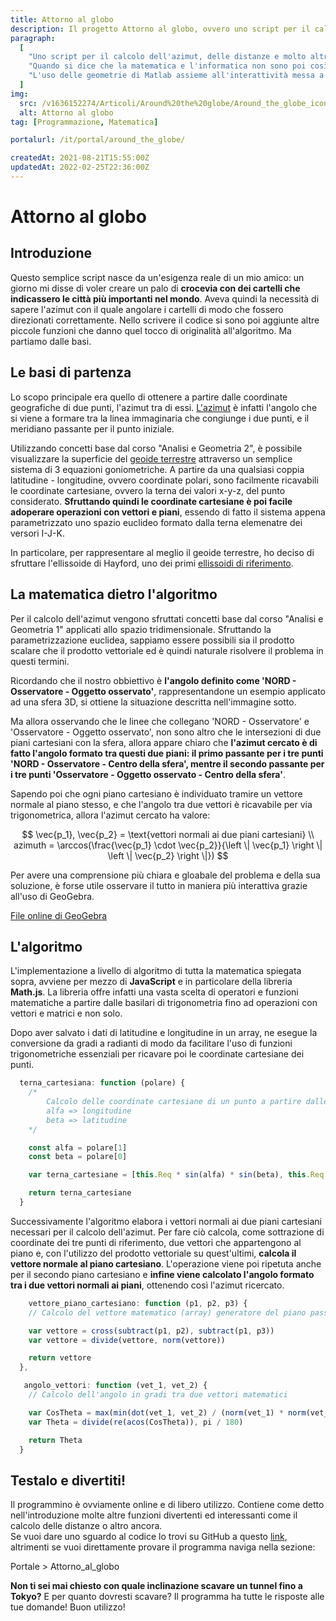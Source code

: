 ```yaml
---
title: Attorno al globo
description: Il progetto Attorno al globo, ovvero uno script per il calcolo dell'azimut, delle distanze e molto altro tra due punti della superficie terrestre. Perché è nato, le sue funzionalità e la matematica che lo governa spiegata nel dettaglio.
paragraph:
  [
    "Uno script per il calcolo dell'azimut, delle distanze e molto altro, tra due punti della superfice terrestre.<br>",
    "Quando si dice che la matematica e l'informatica non sono poi così lontane...",
    "L'uso delle geometrie di Matlab assieme all'interattività messa a disposizione da GeoGebra ti aiuterà a comprendere con facilità l'algoritmo e la matematica usata.",
  ]
img:
  src: /v1636152274/Articoli/Around%20the%20globe/Around_the_globe_icon.jpg
  alt: Attorno al globo
tag: [Programmazione, Matematica]

portalurl: /it/portal/around_the_globe/

createdAt: 2021-08-21T15:55:00Z
updatedAt: 2022-02-25T22:36:00Z
---
```


# Attorno al globo

<CMedia :s="img.src" :a="img.src"></CMedia>

## Introduzione

Questo semplice script nasce da un'esigenza reale di un mio amico: un giorno mi disse di voler creare un palo di **crocevia con dei cartelli che indicassero le città più importanti nel mondo**. Aveva quindi la necessità di sapere l'azimut con il quale angolare i cartelli di modo che fossero direzionati correttamente. Nello scrivere il codice si sono poi aggiunte altre piccole funzioni che danno quel tocco di originalità all'algoritmo. Ma partiamo dalle basi.

## Le basi di partenza

Lo scopo principale era quello di ottenere a partire dalle coordinate geografiche di due punti, l'azimut tra di essi. [L'azimut](https://it.wikipedia.org/wiki/Azimut) è infatti l'angolo che si viene a formare tra la linea immaginaria che congiunge i due punti, e il meridiano passante per il punto iniziale.

<CMedia s="/v1635210809/Articoli/Around%20the%20globe/Azimut.jpg" c="Esempio di azimut tra due persone"></CMedia>

Utilizzando concetti base dal corso "Analisi e Geometria 2", è possibile visualizzare la superficie del [geoide terrestre](https://it.wikipedia.org/wiki/Geoide) attraverso un semplice sistema di 3 equazioni goniometriche. A partire da una qualsiasi coppia latitudine - longitudine, ovvero coordinate polari, sono facilmente ricavabili le coordinate cartesiane, ovvero la terna dei valori x-y-z, del punto considerato. **Sfruttando quindi le coordinate cartesiane è poi facile adoperare operazioni con vettori e piani**, essendo di fatto il sistema appena parametrizzato uno spazio euclideo formato dalla terna elemenatre dei versori I-J-K.

In particolare, per rappresentare al meglio il geoide terrestre, ho deciso di sfruttare l'ellissoide di Hayford, uno dei primi [ellissoidi di riferimento](https://it.wikipedia.org/wiki/Ellissoide_di_riferimento).

<CMedia s="/v1635210809/Articoli/Around%20the%20globe/Ellissoide_Matlab.png" c="L'ellissoide di Hayford rappresentato in Matlab"></CMedia>

## La matematica dietro l'algoritmo

Per il calcolo dell'azimut vengono sfruttati concetti base dal corso "Analisi e Geometria 1" applicati allo spazio tridimensionale. Sfruttando la parametrizzazione euclidea, sappiamo essere possibili sia il prodotto scalare che il prodotto vettoriale ed è quindi naturale risolvere il problema in questi termini.

Ricordando che il nostro obbiettivo è **l'angolo definito come 'NORD - Osservatore - Oggetto osservato'**, rappresentandone un esempio applicato ad una sfera 3D, si ottiene la situazione descritta nell'immagine sotto.

<CMedia s="/v1635210809/Articoli/Around%20the%20globe/Azimut_matlab.png" a="Azimut_matlab"></CMedia>

Ma allora osservando che le linee che collegano 'NORD - Osservatore' e 'Osservatore - Oggetto osservato', non sono altro che le intersezioni di due piani cartesiani con la sfera, allora appare chiaro che **l'azimut cercato è di fatto l'angolo formato tra questi due piani: il primo passante per i tre punti 'NORD - Osservatore - Centro della sfera', mentre il secondo passante per i tre punti 'Osservatore - Oggetto osservato - Centro della sfera'**.

Sapendo poi che ogni piano cartesiano è individuato tramire un vettore normale al piano stesso, e che l'angolo tra due vettori è ricavabile per via trigonometrica, allora l'azimut cercato ha valore:

$$
\vec{p_1}, \vec{p_2} = \text{vettori normali ai due piani cartesiani}
\\
azimuth = \arccos(\frac{\vec{p_1} \cdot \vec{p_2}}{\left \| \vec{p_1} \right \| \left \| \vec{p_2} \right \|})
$$

<!-- <CMedia s="/v1635210809/Articoli/Around%20the%20globe/Formula_finale_azimut.png" c="p1, p2 sono i vettori normali ai due piani cartesiani"></CMedia> -->

Per avere una comprensione più chiara e gloabale del problema e della sua soluzione, è forse utile osservare il tutto in maniera più interattiva grazie all'uso di GeoGebra.

<CMedia type="iframe" s="https://www.geogebra.org/3d/snm5rqfd?embed" a="File di GeoGebra"></CMedia>

<a href="https://www.geogebra.org/3d/snm5rqfd" class="button" rel="nofollow noopener noreferrer" target="_blank">File online di GeoGebra</a>

## L'algoritmo

L'implementazione a livello di algoritmo di tutta la matematica spiegata sopra, avviene per mezzo di **JavaScript** e in particolare della libreria **Math.js**. La libreria offre infatti una vasta scelta di operatori e funzioni matematiche a partire dalle basilari di trigonometria fino ad operazioni con vettori e matrici e non solo.

Dopo aver salvato i dati di latitudine e longitudine in un array, ne esegue la conversione da gradi a radianti di modo da facilitare l'uso di funzioni trigonometriche essenziali per ricavare poi le coordinate cartesiane dei punti.

```javascript
  terna_cartesiana: function (polare) {
    /*
        Calcolo delle coordinate cartesiane di un punto a partire dalle due sue coordinate polari
        alfa => longitudine
        beta => latitudine
    */

    const alfa = polare[1]
    const beta = polare[0]

    var terna_cartesiane = [this.Req * sin(alfa) * sin(beta), this.Req * cos(alfa) * sin(beta), this.Rpo * cos(beta)]

    return terna_cartesiane
  }
```

<!-- <CMedia s="/v1635210809/Articoli/Around%20the%20globe/Algoritmo_coordinate_cartesiane.png" c="L'algoritmo per il cambio di parametrizzazione"></CMedia> -->

Successivamente l'algoritmo elabora i vettori normali ai due piani cartesiani necessari per il calcolo dell'azimut. Per fare ciò calcola, come sottrazione di coordinate dei tre punti di riferimento, due vettori che appartengono al piano e, con l'utilizzo del prodotto vettoriale su quest'ultimi, **calcola il vettore normale al piano cartesiano**. L'operazione viene poi ripetuta anche per il secondo piano cartesiano e **infine viene calcolato l'angolo formato tra i due vettori normali ai piani**, ottenendo così l'azimut ricercato.

```javascript
    vettore_piano_cartesiano: function (p1, p2, p3) {
    // Calcolo del vettore matematico (array) generatore del piano passante per i 3 punti di partenza

    var vettore = cross(subtract(p1, p2), subtract(p1, p3))
    var vettore = divide(vettore, norm(vettore))

    return vettore
  },

   angolo_vettori: function (vet_1, vet_2) {
    // Calcolo dell'angolo in gradi tra due vettori matematici

    var CosTheta = max(min(dot(vet_1, vet_2) / (norm(vet_1) * norm(vet_2)), 1), -1)
    var Theta = divide(re(acos(CosTheta)), pi / 180)

    return Theta
  }
```

<!-- <CMedia s="/v1635210809/Articoli/Around%20the%20globe/Algoritmo_vettore_piano.png" c="Vettore normale al piano - Calcolo dell'angolo tra vettori"></CMedia> -->

## Testalo e divertiti!

Il programmino è ovviamente online e di libero utilizzo. Contiene come detto nell'introduzione molte altre funzioni divertenti ed interessanti come il calcolo delle distanze o altro ancora.<br> Se vuoi dare uno sguardo al codice lo trovi su GitHub a questo [link](https://gist.github.com/Bocchio01/78001e29f59d98b7b22bfadb905f7175), altrimenti se vuoi direttamente provare il programma naviga nella sezione:

<nuxt-link :to="portalurl" class="button">Portale > Attorno_al_globo</nuxt-link>

**Non ti sei mai chiesto con quale inclinazione scavare un tunnel fino a Tokyo?** E per quanto dovresti scavare? Il programma ha tutte le risposte alle tue domande! Buon utilizzo!
